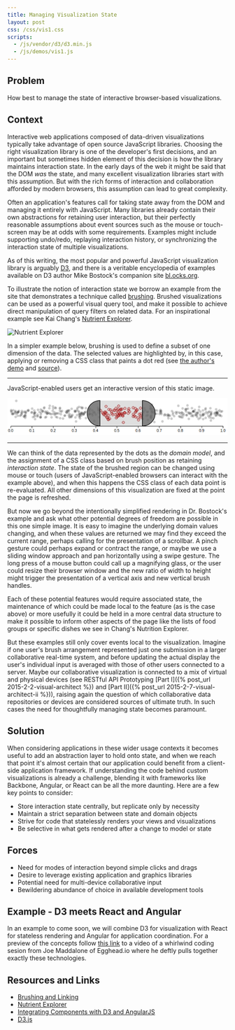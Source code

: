 ```yaml
---
title: Managing Visualization State
layout: post
css: /css/vis1.css
scripts:
  - /js/vendor/d3/d3.min.js
  - /js/demos/vis1.js
---
```


## Problem

How best to manage the state of interactive browser-based visualizations.

## Context

Interactive web applications composed of data-driven visualizations typically take advantage of open source JavaScript libraries. Choosing the right visualization library is one of the developer's first decisions, and an important but sometimes hidden element of this decision is how the library maintains interaction state. In the early days of the web it might be said that the DOM *was* the state, and many excellent visualization libraries start with this assumption. But with the rich forms of interaction and collaboration afforded by modern browsers, this assumption can lead to great complexity.

Often an application's features call for taking state away from the DOM and managing it entirely with JavaScript. Many libraries already contain their own abstractions for retaining user interaction, but their perfectly reasonable assumptions about event sources such as the mouse or touch-screen may be at odds with some requirements. Examples might include supporting undo/redo, replaying interaction history, or synchronizing the interaction state of multiple visualizations.

As of this writing, the most popular and powerful JavaScript visualization library is arguably [D3](http://d3js.org/), and there is a veritable encyclopedia of examples available on D3 author Mike Bostock's companion site [bl.ocks.org](http://bl.ocks.org/mbostock).

To illustrate the notion of interaction state we borrow an example from the site that demonstrates a technique called <a href="http://www.infovis-wiki.net/index.php?title=Linking_and_Brushing" target="_">brushing</a>. Brushed visualizations can be used as a powerful visual query tool, and make it possible to achieve direct manipulation of query filters on related data. For an inspirational example see Kai Chang's <a href="http://bl.ocks.org/syntagmatic/3150059" target="_">Nutrient Explorer</a>.

![Nutrient Explorer]({{site.url}}/img/nutrient_explorer.png)

In a simpler example below, brushing is used to define a subset of one dimension of the data. The selected values are highlighted by, in this case, applying or removing a CSS class that paints a dot red (see <a href="http://bl.ocks.org/mbostock/6498000" target="_">the author's demo</a> and <a href="https://gist.github.com/mbostock/6498000" target="_">source</a>).

<div id="vis1">
  <noscript>
    <hr>
    <p>JavaScript-enabled users get an interactive version of this static image.</p>
    <img src="/img/vis1.png" alt="D3 Brush Example">
    <hr>
  </noscript>
</div>

We can think of the data represented by the dots as the *domain model*, and the assignment of a CSS class based on brush position as retaining *interaction state*. The state of the brushed region can be changed using mouse or touch (users of JavaScript-enabled browsers can interact with the example above), and when this happens the CSS class of each data point is re-evaluated. All other dimensions of this visualization are fixed at the point the page is refreshed.

But now we go beyond the intentionally simplified rendering in Dr. Bostock's example and ask what other potential degrees of freedom are possible in this one simple image. It is easy to imagine the underlying domain values changing, and when these values are returned we may find they exceed the current range, perhaps calling for the presentation of a scrollbar. A pinch gesture could perhaps expand or contract the range, or maybe we use a sliding window approach and pan horizontally using a swipe gesture. The long press of a mouse button could call up a magnifying glass, or the user could resize their browser window and the new ratio of width to height might trigger the presentation of a vertical axis and new vertical brush handles.

Each of these potential features would require associated state, the maintenance of which could be made local to the feature (as is the case above) or more usefully it could be held in a more central data structure to make it possible to inform other aspects of the page like the lists of food groups or specific dishes we see in Chang's Nutrition Explorer.

But these examples still only cover events local to the visualization. Imagine if one user's brush arrangement represented just one submission in a larger collaborative real-time system, and before updating the actual display the user's individual input is averaged with those of other users connected to a server. Maybe our collaborative visualization is connected to a mix of virtual and physical devices (see RESTful API Prototyping [Part I]({% post_url 2015-2-2-visual-architect %}) and [Part II]({% post_url 2015-2-7-visual-architect-ii %})), raising again the question of which collaborative data repositories or devices are considered sources of ultimate truth. In such cases the need for thoughtfully managing state becomes paramount.

## Solution

When considering applications in these wider usage contexts it becomes useful to add an abstraction layer to hold onto state, and when we reach that point it's almost certain that our application could benefit from a client-side application framework. If understanding the code behind custom visualizations is already a challenge, blending it with frameworks like Backbone, Angular, or React can be all the more daunting. Here are a few key points to consider:

* Store interaction state centrally, but replicate only by necessity
* Maintain a strict separation between state and domain objects
* Strive for code that statelessly renders your views and visualizations
* Be selective in what gets rendered after a change to model or state

## Forces

* Need for modes of interaction beyond simple clicks and drags
* Desire to leverage existing application and graphics libraries
* Potential need for multi-device collaborative input
* Bewildering abundance of choice in available development tools

## Example - D3 meets React and Angular

In an example to come soon, we will combine D3 for visualization with React for stateless rendering and Angular for application coordination. For a preview of the concepts follow [this link](https://egghead.io/lessons/integrating-components-with-d3-and-angularjs) to a video of a whirlwind coding sesion from Joe Maddalone of Egghead.io where he deftly pulls together exactly these technologies.

<!---
Discuss the need to understand the value of visualization lifecycle and *Immediate* vs *Retained* Mode rendering.
Honourable mention: The Guardian's [Ractive.js](http://www.ractivejs.org/) library.
-->

## <a name="Resources"></a>Resources and Links

* [Brushing and Linking](http://www.infovis-wiki.net/index.php?title=Linking_and_Brushing)
* [Nutrient Explorer](http://bl.ocks.org/syntagmatic/3150059)
* [Integrating Components with D3 and AngularJS](https://egghead.io/lessons/integrating-components-with-d3-and-angularjs)
* [D3.js](http://d3js.org/)

<!---
* [Ractive.js](http://www.ractivejs.org/)
* [Crossfilter](http://square.github.io/crossfilter/)
-->
